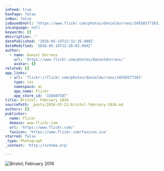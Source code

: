 ```yaml
---
inFeed: true
hasPage: false
inNav: false
isBasedOnUrl: 'https://www.flickr.com/photos/danieldurrans/24550577383/in/dateposted/'
inLanguage: null
keywords: []
description: ''
datePublished: '2016-05-14T22:32:35.989Z'
dateModified: '2016-05-14T22:28:03.904Z'
author:
  - name: Daniel Durrans
    url: 'https://www.flickr.com/photos/danieldurrans/'
    avatar: {}
related: []
app_links:
  - url: 'flickr://flickr.com/photos/danieldurrans/24550577383'
    type: ios
    namespace: ai
    app_name: Flickr
    app_store_id: '328407587'
title: Bristol; February 2016
sourcePath: _posts/2016-03-22-bristol-february-2016.md
authors: []
publisher:
  name: Flickr
  domain: www.flickr.com
  url: 'https://www.flickr.com/'
  favicon: 'https://www.flickr.com/favicon.ico'
starred: false
_type: Photograph
_context: 'http://schema.org'

---
```

![Bristol; February 2016](https://s3-us-west-2.amazonaws.com/the-grid-img/p/67c84509e74689c582f9dd2c1f5d9d7c6f22e567.jpg)